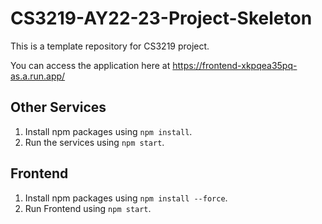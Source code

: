 # CS3219-AY22-23-Project-Skeleton

This is a template repository for CS3219 project.

You can access the application here at <https://frontend-xkpqea35pq-as.a.run.app/>
## Other Services
1. Install npm packages using `npm install`.
2. Run the services using `npm start`.

## Frontend
1. Install npm packages using `npm install --force`.
2. Run Frontend using `npm start`.

